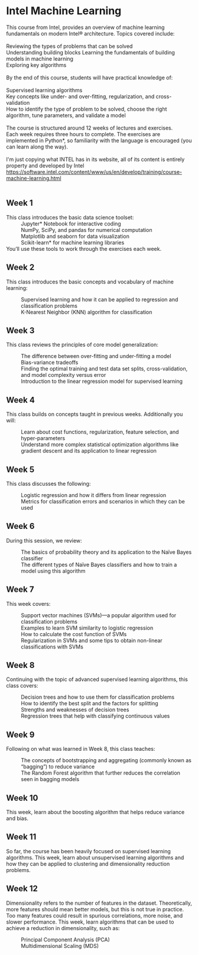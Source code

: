 # Intel Machine Learning
This course from Intel, provides an overview of machine learning fundamentals on modern Intel® architecture. Topics covered include:  
<br>Reviewing the types of problems that can be solved 
<br>Understanding building blocks Learning the fundamentals of building models in machine learning
<br>Exploring key algorithms
<br><br>By the end of this course, students will have practical knowledge of:  
<br>Supervised learning algorithms 
<br>Key concepts like under- and over-fitting, regularization, and cross-validation 
<br>How to identify the type of problem to be solved, choose the right algorithm, tune parameters, and validate a model 
<br><br>The course is structured around 12 weeks of lectures and exercises. 
<br>Each week requires three hours to complete. The exercises are implemented in Python*, so familiarity with the language is encouraged (you can learn along the way).
<br><br>I'm just copying what INTEL has in its website, all of its content is entirely property and developed by Intel
<br>
https://software.intel.com/content/www/us/en/develop/training/course-machine-learning.html
<br><br>
 
## Week 1
<dl>
This class introduces the basic data science toolset:

  <dd>Jupyter* Notebook for interactive coding</dd>
<dd>NumPy, SciPy, and pandas for numerical computation</dd>
<dd>Matplotlib and seaborn for data visualization</dd>
<dd>Scikit-learn* for machine learning libraries</dd>
You’ll use these tools to work through the exercises each week.

</dl>

 
## Week 2

This class introduces the basic concepts and vocabulary of machine learning:

<dd>Supervised learning and how it can be applied to regression and classification problems</dd>
<dd>K-Nearest Neighbor (KNN) algorithm for classification</dd>

 
## Week 3

This class reviews the principles of core model generalization:

<dd>The difference between over-fitting and under-fitting a model</dd>
<dd>Bias-variance tradeoffs</dd>
<dd>Finding the optimal training and test data set splits, cross-validation, and model complexity versus error</dd>
<dd>Introduction to the linear regression model for supervised learning</dd>

 
## Week 4

This class builds on concepts taught in previous weeks. Additionally you will:

<dd>Learn about cost functions, regularization, feature selection, and hyper-parameters</dd>
<dd>Understand more complex statistical optimization algorithms like gradient descent and its application to linear regression</dd>

 
## Week 5

This class discusses the following:

<dd>Logistic regression and how it differs from linear regression</dd>
<dd>Metrics for classification errors and scenarios in which they can be used</dd>

 
## Week 6

During this session, we review:

<dd>The basics of probability theory and its application to the Naïve Bayes classifier</dd>
<dd>The different types of Naïve Bayes classifiers and how to train a model using this algorithm</dd>

 
## Week 7

This week covers:

<dd>Support vector machines (SVMs)—a popular algorithm used for classification problems</dd>
<dd>Examples to learn SVM similarity to logistic regression</dd>
<dd>How to calculate the cost function of SVMs</dd>
<dd>Regularization in SVMs and some tips to obtain non-linear classifications with SVMs</dd>

 
## Week 8

Continuing with the topic of advanced supervised learning algorithms, this class covers:

<dd>Decision trees and how to use them for classification problems</dd>
<dd>How to identify the best split and the factors for splitting</dd>
<dd>Strengths and weaknesses of decision trees</dd>
<dd>Regression trees that help with classifying continuous values</dd>
 
## Week 9

Following on what was learned in Week 8, this class teaches:

<dd>The concepts of bootstrapping and aggregating (commonly known as “bagging”) to reduce variance</dd>
<dd>The Random Forest algorithm that further reduces the correlation seen in bagging models</dd>

## Week 10

This week, learn about the boosting algorithm that helps reduce variance and bias.
 
## Week 11

So far, the course has been heavily focused on supervised learning algorithms. This week, learn about unsupervised learning algorithms and how they can be applied to clustering and dimensionality reduction problems.

## Week 12

Dimensionality refers to the number of features in the dataset. Theoretically, more features should mean better models, but this is not true in practice. Too many features could result in spurious correlations, more noise, and slower performance. This week, learn algorithms that can be used to achieve a reduction in dimensionality, such as:

<dd>Principal Component Analysis (PCA)</dd>
<dd>Multidimensional Scaling (MDS)</dd>
